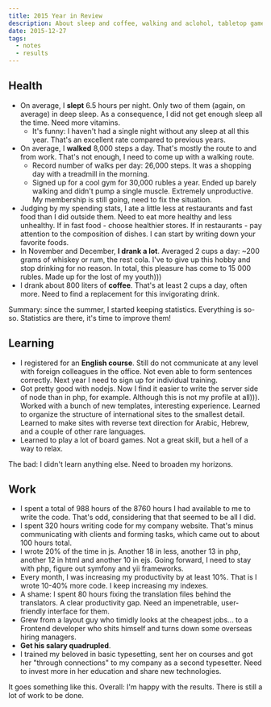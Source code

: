 ```yaml
---
title: 2015 Year in Review
description: About sleep and coffee, walking and aclohol, tabletop games and work, salary and wife
date: 2015-12-27
tags:
  - notes
  - results
---
```


## Health

- On average, I **slept** 6.5 hours per night. Only two of them (again, on average) in deep sleep. As a consequence, I did not get enough sleep all the time. Need more vitamins.
  - It's funny: I haven't had a single night without any sleep at all this year. That's an excellent rate compared to previous years.
- On average, I **walked** 8,000 steps a day. That's mostly the route to and from work. That's not enough, I need to come up with a walking route.
  - Record number of walks per day: 26,000 steps. It was a shopping day with a treadmill in the morning.
  - Signed up for a cool gym for 30,000 rubles a year. Ended up barely walking and didn't pump a single muscle. Extremely unproductive. My membership is still going, need to fix the situation.
- Judging by my spending stats, I ate a little less at restaurants and fast food than I did outside them. Need to eat more healthy and less unhealthy. If in fast food - choose healthier stores. If in restaurants - pay attention to the composition of dishes. I can start by writing down your favorite foods.
- In November and December, **I drank a lot**. Averaged 2 cups a day: ~200 grams of whiskey or rum, the rest cola. I've to give up this hobby and stop drinking for no reason. In total, this pleasure has come to 15 000 rubles. Made up for the lost of my youth)))
- I drank about 800 liters of **coffee**. That's at least 2 cups a day, often more. Need to find a replacement for this invigorating drink.

Summary: since the summer, I started keeping statistics. Everything is so-so. Statistics are there, it's time to improve them!

## Learning

- I registered for an **English course**. Still do not communicate at any level with foreign colleagues in the office. Not even able to form sentences correctly. Next year I need to sign up for individual training.
- Got pretty good with nodejs. Now I find it easier to write the server side of node than in php, for example. Although this is not my profile at all))). Worked with a bunch of new templates, interesting experience. Learned to organize the structure of international sites to the smallest detail. Learned to make sites with reverse text direction for Arabic, Hebrew, and a couple of other rare languages.
- Learned to play a lot of board games. Not a great skill, but a hell of a way to relax.

The bad: I didn't learn anything else. Need to broaden my horizons.

## Work

- I spent a total of 988 hours of the 8760 hours I had available to me to write the code. That's odd, considering that that seemed to be all I did.
- I spent 320 hours writing code for my company website. That's minus communicating with clients and forming tasks, which came out to about 100 hours total.
- I wrote 20% of the time in js. Another 18 in less, another 13 in php, another 12 in html and another 10 in ejs. Going forward, I need to stay with php, figure out symfony and yii frameworks.
- Every month, I was increasing my productivity by at least 10%. That is I wrote 10-40% more code. I keep increasing my indexes.
- A shame: I spent 80 hours fixing the translation files behind the translators. A clear productivity gap. Need an impenetrable, user-friendly interface for them.
- Grew from a layout guy who timidly looks at the cheapest jobs... to a Frontend developer who shits himself and turns down some overseas hiring managers.
- **Get his salary quadrupled**.
- I trained my beloved in basic typesetting, sent her on courses and got her "through connections" to my company as a second typesetter. Need to invest more in her education and share new technologies.

It goes something like this. Overall: I'm happy with the results. There is still a lot of work to be done.
